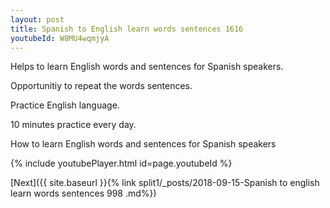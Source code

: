 ```yaml
---
layout: post
title: Spanish to English learn words sentences 1616 
youtubeId: W8MU4wqmjyA
---
```

 
 
Helps to learn English words and sentences for Spanish speakers.

Opportunitiy to repeat the words sentences. 

Practice English language. 
 
10 minutes practice every day. 
 
How to learn English words and sentences for Spanish speakers 
 
{% include youtubePlayer.html id=page.youtubeId %}
 
 
[Next]({{ site.baseurl }}{% link  split1/_posts/2018-09-15-Spanish to english learn words sentences 998 .md%})
 
